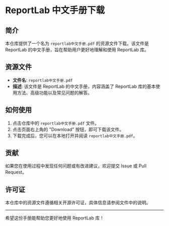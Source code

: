 # ReportLab 中文手册下载

## 简介

本仓库提供了一个名为 `reportlab中文手册.pdf` 的资源文件下载。该文件是 ReportLab 的中文手册，旨在帮助用户更好地理解和使用 ReportLab 库。

## 资源文件

- **文件名**: `reportlab中文手册.pdf`
- **描述**: 该文件是 ReportLab 的中文手册，内容涵盖了 ReportLab 库的基本使用方法、高级功能以及常见问题的解答。

## 如何使用

1. 点击仓库中的 `reportlab中文手册.pdf` 文件。
2. 点击页面右上角的 "Download" 按钮，即可下载该文件。
3. 下载完成后，您可以在本地打开并阅读 `reportlab中文手册.pdf`。

## 贡献

如果您在使用过程中发现任何问题或有改进建议，欢迎提交 Issue 或 Pull Request。

## 许可证

本仓库中的资源文件遵循相关开源许可证，具体信息请参阅文件中的说明。

---

希望这份手册能帮助您更好地使用 ReportLab 库！